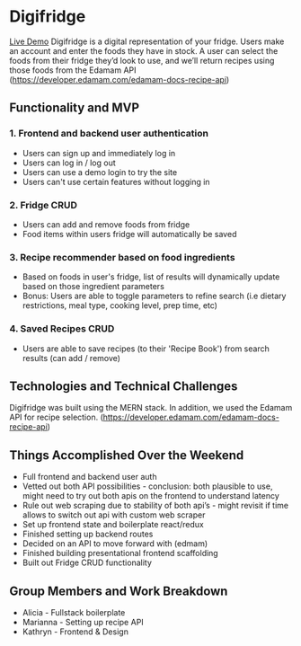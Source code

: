 # Digifridge
[Live Demo](https://digifridge.herokuapp.com/#/)
Digifridge is a digital representation of your fridge. Users make an account and enter the foods they have in stock. A user can select the foods from their fridge they’d look to use, and we’ll return recipes using those foods from the Edamam API (https://developer.edamam.com/edamam-docs-recipe-api)


## Functionality and MVP
### 1. Frontend and backend user authentication
+ Users can sign up and immediately log in
+ Users can log in / log out
+ Users can use a demo login to try the site
+ Users can't use certain features without logging in

### 2. Fridge CRUD
+ Users can add and remove foods from fridge
+ Food items within users fridge will automatically be saved

### 3. Recipe recommender based on food ingredients
+ Based on foods in user's fridge, list of results will dynamically update based on those ingredient parameters
+ Bonus: Users are able to toggle parameters to refine search (i.e dietary restrictions, meal type, cooking level, prep time, etc)

### 4. Saved Recipes CRUD
+ Users are able to save recipes (to their 'Recipe Book') from search results (can add / remove)

## Technologies and Technical Challenges

Digifridge was built using the MERN stack. In addition, we used the Edamam API for recipe selection.
(https://developer.edamam.com/edamam-docs-recipe-api)

## Things Accomplished Over the Weekend
* Full frontend and backend user auth
* Vetted out both API possibilities - conclusion: both plausible to use, might need to try out both apis on the frontend to understand latency
* Rule out web scraping due to stability of both api’s - might revisit if time allows to switch out api with custom web scraper
* Set up frontend state and boilerplate react/redux
* Finished setting up backend routes
* Decided on an API to move forward with (edmam)
* Finished building presentational frontend scaffolding
* Built out Fridge CRUD functionality

## Group Members and Work Breakdown
* Alicia - Fullstack boilerplate
* Marianna - Setting up recipe API
* Kathryn - Frontend & Design
